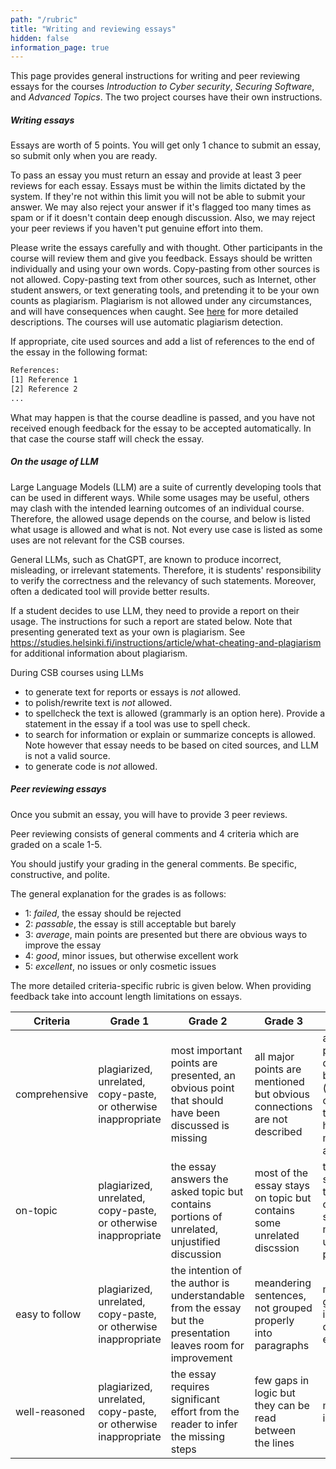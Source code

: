 ```yaml
---
path: "/rubric"
title: "Writing and reviewing essays"
hidden: false
information_page: true
---
```


This page provides general instructions for writing and peer reviewing
essays for the courses _Introduction to Cyber security_, _Securing Software_, and
_Advanced Topics_. The two project courses have their own instructions.

##### Writing essays

Essays are worth of 5 points. You will get only 1 chance to submit an essay, so
submit only when you are ready.

To pass an essay you must return an essay and provide at least 3 peer reviews
for each essay.  Essays must be within the limits dictated by the system. If they're
not within this limit you will not be able to submit your answer. We may also
reject your answer if it's flagged too many times as spam or if it doesn't
contain deep enough discussion. Also, we may reject your peer reviews if you
haven't put genuine effort into them.

Please write the essays carefully and with thought. Other participants in the course
will review them and give you feedback.
Essays should be written individually and using your own words. Copy-pasting
from other sources is not allowed. Copy-pasting text from other sources, such as Internet, other student answers, or text generating tools, and pretending
it to be your own counts as plagiarism.
Plagiarism is not
allowed under any circumstances, and will have consequences when caught.
See [here](https://studies.helsinki.fi/instructions/article/what-cheating-and-plagiarism) for more detailed descriptions.
The courses will use automatic plagiarism detection.

If appropriate, cite used sources and
add a list of references to the end of the essay in the following format:
```rest
References:
[1] Reference 1
[2] Reference 2
...
```



What may happen is that the course deadline is passed, and you have not received enough
feedback for the essay to be accepted automatically. In that case the course staff
will check the essay.

##### On the usage of LLM

Large Language Models (LLM) are a suite of currently developing tools that can
be used in different ways. While some usages may be useful, others may clash
with the intended learning outcomes of an individual course. Therefore, the
allowed usage depends on the course, and below is listed what usage is allowed
and what is not. Not every use case is listed as some uses are not relevant for
the CSB courses. 

General LLMs, such as ChatGPT, are known to produce incorrect, misleading, or irrelevant
statements. Therefore, it is students' responsibility to verify the correctness
and the relevancy of such statements. Moreover, often a dedicated tool will
provide better results. 

If a student decides to use LLM, they need to provide a report on their usage.
The instructions for such a report are stated below.
Note that presenting generated text as your own is plagiarism.
See https://studies.helsinki.fi/instructions/article/what-cheating-and-plagiarism for additional information about plagiarism. 


During CSB courses using LLMs 

- to generate text for reports or essays is _not_ allowed.
- to polish/rewrite text is _not_ allowed.
- to spellcheck the text is allowed (grammarly is an option here). Provide a statement in the essay if a tool was use to spell check.
- to search for information or explain or summarize concepts is allowed. Note however that essay needs to be based on cited sources, and LLM is not a valid source.
- to generate code is _not_ allowed.


##### Peer reviewing essays

Once you submit an essay, you will have to provide 3 peer reviews.

<!--At the very beginning of the course there may not be enough essays in the system.
#In that case, wait  -->

Peer reviewing consists of general comments and 4 criteria which are graded on
a scale 1-5.

You should justify your grading in the general comments. Be specific, constructive, and polite.

The general explanation for the grades is as follows:

- 1: _failed_, the essay should be rejected
- 2: _passable_, the essay is still acceptable but barely
- 3: _average_, main points are presented but there are obvious ways to improve the essay
- 4: _good_, minor issues, but otherwise excellent work
- 5: _excellent_, no issues or only cosmetic issues

The more detailed criteria-specific rubric is given below.
When providing feedback take into account length limitations on essays.



| Criteria        | Grade 1  | Grade 2 | Grade 3 | Grade 4 | Grade 5 |
| --------------- | -------- |-------- |-------- |-------- |-------- |
| comprehensive   | plagiarized, unrelated, copy-paste, or otherwise inappropriate | most important points are presented, an obvious point that should have been discussed is missing | all major points are mentioned but obvious connections are not described | all major points are described but some (subtle) connections that could have been mentioned are missing | no issues or only cosmetic issues |
| on-topic        | plagiarized, unrelated, copy-paste, or otherwise inappropriate | the essay answers the asked topic but contains portions of unrelated, unjustified discussion | most of the essay stays on topic but contains some unrelated discssion | the essay stays on-topic but contains some minor, unrelated points | no issues or only cosmetic issues |
| easy to follow  | plagiarized, unrelated, copy-paste, or otherwise inappropriate | the intention of the author is understandable from the essay but the presentation leaves room for improvement| meandering sentences, not grouped properly into paragraphs | minor grammar issues but otherwise excellent | no issues or only cosmetic issues |
| well-reasoned   | plagiarized, unrelated, copy-paste, or otherwise inappropriate | the essay requires significant effort from the reader to infer the missing steps | few gaps in logic but they can be read between the lines | minor gaps in logic | no issues or only cosmetic issues |
